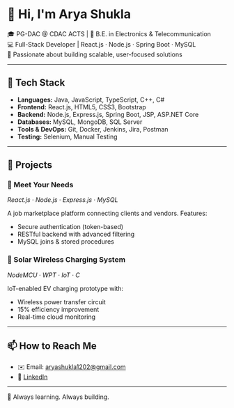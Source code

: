 # 👋 Hi, I'm Arya Shukla

🎓 PG-DAC @ CDAC ACTS | 🧠 B.E. in Electronics & Telecommunication  
💻 Full-Stack Developer | React.js · Node.js · Spring Boot · MySQL  
🌱 Passionate about building scalable, user-focused solutions

---

## 🔧 Tech Stack

- **Languages:** Java, JavaScript, TypeScript, C++, C#
- **Frontend:** React.js, HTML5, CSS3, Bootstrap
- **Backend:** Node.js, Express.js, Spring Boot, JSP, ASP.NET Core
- **Databases:** MySQL, MongoDB, SQL Server
- **Tools & DevOps:** Git, Docker, Jenkins, Jira, Postman
- **Testing:** Selenium, Manual Testing

---

## 🚀 Projects

### 🔹 Meet Your Needs
*React.js · Node.js · Express.js · MySQL*

A job marketplace platform connecting clients and vendors. Features:
- Secure authentication (token-based)
- RESTful backend with advanced filtering
- MySQL joins & stored procedures

### 🔹 Solar Wireless Charging System
*NodeMCU · WPT · IoT · C*

IoT-enabled EV charging prototype with:
- Wireless power transfer circuit
- 15% efficiency improvement
- Real-time cloud monitoring

---

## 📫 How to Reach Me

- ✉️ Email: aryashukla1202@gmail.com
- 💼 [LinkedIn](https://www.linkedin.com/in/arya-shukla-808a17229)

---

📌 Always learning. Always building.
